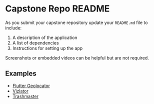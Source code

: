 # Capstone Repo README

As you submit your capstone repository update your `README.md` file to include:

1.  A description of the application
1.  A list of dependencies
1.  Instructions for setting up the app

Screenshots or embedded videos can be helpful but are not required.

## Examples

- [Flutter Geolocator](https://github.com/angethuy/flutter-geolocator/blob/develop/README.md)
- [Vizlator](https://github.com/sharonkeikei/Capstone-React-Native-Frontend/blob/master/README.md)
- [Trashmaster](https://github.com/wangjoc/capstone-trashmaster/blob/master/README.md)

